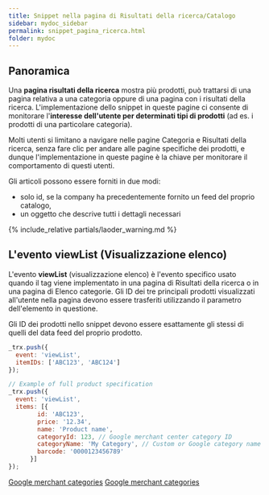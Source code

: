 ```yaml
---
title: Snippet nella pagina di Risultati della ricerca/Catalogo
sidebar: mydoc_sidebar
permalink: snippet_pagina_ricerca.html
folder: mydoc
---
```


## Panoramica
Una **pagina risultati della ricerca** mostra più prodotti, può trattarsi di una pagina relativa a una categoria oppure di una pagina con i risultati della ricerca. L'implementazione dello snippet in queste pagine ci consente  di monitorare l'**interesse dell'utente per determinati tipi di prodotti** (ad es. i prodotti di una particolare categoria).

Molti utenti si limitano a navigare nelle pagine Categoria e Risultati della ricerca, senza fare clic per andare alle pagine specifiche dei prodotti, e dunque l'implementazione in queste pagine è la chiave per monitorare il comportamento di questi utenti.

Gli articoli possono essere forniti in due modi:

- solo id, se la company ha precedentemente fornito un feed del proprio catalogo,
- un oggetto che descrive tutti i dettagli necessari

{% include_relative partials/laoder_warning.md %}

## L'evento viewList (Visualizzazione elenco)

L'evento **viewList** (visualizzazione elenco) è l'evento specifico usato quando il tag viene implementato in una pagina di Risultati della ricerca o in una pagina di Elenco categorie. Gli ID dei tre principali prodotti visualizzati all'utente nella pagina devono essere trasferiti utilizzando il parametro dell'elemento in questione.

Gli ID dei prodotti nello snippet devono essere esattamente gli stessi di quelli del data feed del proprio prodotto.

```js
_trx.push({
  event: 'viewList',
  itemIDs: ['ABC123', 'ABC124']
});

// Example of full product specification
_trx.push({
  event: 'viewList',
  items: [{
        id: 'ABC123', 
        price: '12.34', 
        name: 'Product name', 
        categoryId: 123, // Google merchant center category ID 
        categoryName: 'My Category', // Custom or Google category name
        barcode: '0000123456789'
      }]
});
```

[Google merchant categories](https://www.google.com/basepages/producttype/taxonomy-with-ids.it-IT.txt)
[Google merchant categories](https://www.google.com/basepages/producttype/taxonomy-with-ids.en-US.txt)